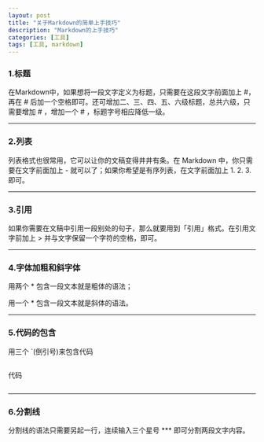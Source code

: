 ```yaml
---
layout: post
title: "关于Markdown的简单上手技巧"
description: "Markdown的上手技巧"
categories: [工具]
tags: [工具, markdown]
---
```


###  1.标题
在Markdown中，如果想将一段文字定义为标题，只需要在这段文字前面加上 #，再在 # 后加一个空格即可。还可增加二、三、四、五、六级标题，总共六级，只需要增加 # ，增加一个 # ，标题字号相应降低一级。

***
### 2.列表

列表格式也很常用，它可以让你的文稿变得井井有条。在 Markdown 中，你只需要在文字前面加上 -   就可以了；如果你希望是有序列表，在文字前面加上 1. 2. 3. 即可。

***
### 3.引用

如果你需要在文稿中引用一段别处的句子，那么就要用到「引用」格式。在引用文字前加上 > 并与文字保留一个字符的空格，即可。

***
### 4.字体加粗和斜字体

用两个 * 包含一段文本就是粗体的语法；

用一个 * 包含一段文本就是斜体的语法。

***

### 5.代码的包含
用三个 `(倒引号)来包含代码
```Java
```

代码

```
```

***
### 6.分割线
分割线的语法只需要另起一行，连续输入三个星号 *** 即可分割两段文字内容。

